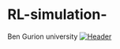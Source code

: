 # RL-simulation-
Ben Gurion university
[![Header](https://raw.githubusercontent.com/MartinHeinz/<OWNER>/<OWNER>/readme_header.png "Header")](https://some-url.dev/)
